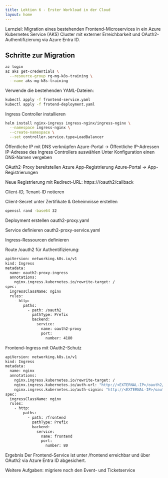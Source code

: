 ```yaml
---
title: Lektion 6 - Erster Workload in der Cloud
layout: home
---
```


Lernziel: Migration eines bestehenden Frontend-Microservices in ein Azure Kubernetes Service (AKS) Cluster mit externer Erreichbarkeit und OAuth2-Authentifizierung via Azure Entra ID.

## Schritte zur Migration

```bash
az login
az aks get-credentials \
  --resource-group rg-mg-k8s-training \
  --name aks-mg-k8s-training
```

Verwende die bestehenden YAML-Dateien:

```bash
kubectl apply -f frontend-service.yaml
kubectl apply -f frotend-deployment.yaml
```

Ingress Controller installieren

```bash
helm install nginx-ingress ingress-nginx/ingress-nginx \
  --namespace ingress-nginx \
  --create-namespace \
  --set controller.service.type=LoadBalancer
```

Öffentliche IP mit DNS verknüpfen
Azure-Portal -> Öffentliche IP-Adressen
IP-Adresse des Ingress Controllers auswählen
Unter Konfiguration einen DNS-Namen vergeben

OAuth2-Proxy bereitstellen
Azure App-Registrierung
Azure-Portal → App-Registrierungen

Neue Registrierung mit Redirect-URL: https://<DOMAIN>/oauth2/callback

Client-ID, Tenant-ID notieren

Client-Secret unter Zertifikate & Geheimnisse erstellen

```bash
openssl rand -base64 32
```

Deployment erstellen oauth2-proxy.yaml

Service definieren oauth2-proxy-service.yaml

Ingress-Ressourcen definieren

Route /oauth2 für Authentifizierung:

```bash
apiVersion: networking.k8s.io/v1
kind: Ingress
metadata:
  name: oauth2-proxy-ingress
  annotations:
    nginx.ingress.kubernetes.io/rewrite-target: /
spec:
  ingressClassName: nginx
  rules:
    - http:
        paths:
          - path: /oauth2
            pathType: Prefix
            backend:
              service:
                name: oauth2-proxy
                port:
                  number: 4180
```

Frontend-Ingress mit OAuth2-Schutz

```bash
apiVersion: networking.k8s.io/v1
kind: Ingress
metadata:
  name: nginx
  annotations:
    nginx.ingress.kubernetes.io/rewrite-target: /
    nginx.ingress.kubernetes.io/auth-url: "http://<EXTERNAL-IP>/oauth2/auth"
    nginx.ingress.kubernetes.io/auth-signin: "http://<EXTERNAL-IP>/oauth2/start?rd=$request_uri"
spec:
  ingressClassName: nginx
  rules:
    - http:
        paths:
          - path: /frontend
            pathType: Prefix
            backend:
              service:
                name: frontend
                port:
                  number: 80
```

Ergebnis
Der Frontend-Service ist unter /frontend erreichbar und über OAuth2 via Azure Entra ID abgesichert.

Weitere Aufgaben: migriere noch den Event- und Ticketservice

